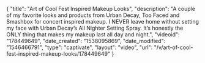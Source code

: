{
    "title": "Art of Cool Fest Inspired Makeup Looks",
    "description": "A couple of my favorite  looks and products from Urban Decay, Too Faced and Smashbox for concert inspired makeup. I NEVER leave home without setting my face with Urban Decay’s All Nighter Setting Spray. It’s honestly the ONLY thing that makes my makeup last all day and night.",
    "videoid": "178449649",
    "date_created": "1538095869",
    "date_modified": "1546466791",
    "type": "captivate",
    "layout": "video",
    "url": "\/v\/art-of-cool-fest-inspired-makeup-looks\/178449649"
}